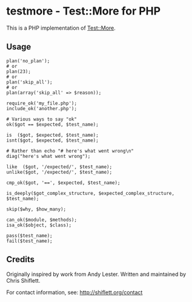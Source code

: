# testmore - Test::More for PHP

This is a PHP implementation of <a href="http://search.cpan.org/perldoc?Test::More">Test::More</a>.


## Usage

    plan('no_plan');
    # or
    plan(23);
    # or
    plan('skip_all');
    # or
    plan(array('skip_all' => $reason));

    require_ok('my_file.php');
    include_ok('another.php');

    # Various ways to say "ok"
    ok($got == $expected, $test_name);

    is  ($got, $expected, $test_name);
    isnt($got, $expected, $test_name);

    # Rather than echo "# here's what went wrong\n"
    diag("here's what went wrong");

    like  ($got, '/expected/', $test_name);
    unlike($got, '/expected/', $test_name);

    cmp_ok($got, '==', $expected, $test_name);

    is_deeply($got_complex_structure, $expected_complex_structure, $test_name);

    skip($why, $how_many);

    can_ok($module, $methods);
    isa_ok($object, $class);

    pass($test_name);
    fail($test_name);


## Credits

Originally inspired by work from Andy Lester. Written and  maintained by Chris Shiflett.

For contact information, see: http://shiflett.org/contact 
